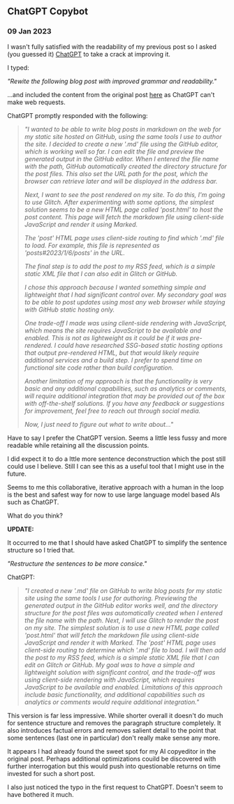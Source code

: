 ## ChatGPT Copybot

### 09 Jan 2023

I wasn't fully satisfied with the readability of my previous post so I asked (you guessed it) [ChatGPT](https://chat.openai.com/chat) to take a crack at improving it.

I typed:

*"Rewite the following blog post with improved grammar and readability."*

...and included the content from the original post [here](https://joegaffey.com/posts/#2023/1/6/posts) as ChatGPT can't make web requests.

ChatGPT promptly responded with the following:

> *"I wanted to be able to write blog posts in markdown on the web for my static site hosted on GitHub, using the same tools I use to author the site. I decided to create a new '.md' file using the GitHub editor, which is working well so far. I can edit the file and preview the generated output in the GitHub editor. When I entered the file name with the path, GitHub automatically created the directory structure for the post files. This also set the URL path for the post, which the browser can retrieve later and will be displayed in the address bar.*
> 
> *Next, I want to see the post rendered on my site. To do this, I'm going to use Glitch. After experimenting with some options, the simplest solution seems to be a new HTML page called 'post.html' to host the post content. This page will fetch the markdown file using client-side JavaScript and render it using Marked.*
> 
> *The 'post' HTML page uses client-side routing to find which '.md' file to load. For example, this file is represented as 'posts#2023/1/6/posts' in the URL.*
> 
> *The final step is to add the post to my RSS feed, which is a simple static XML file that I can also edit in Glitch or GitHub.*
> 
> *I chose this approach because I wanted something simple and lightweight that I had significant control over. My secondary goal was to be able to post updates using most any web browser while staying with GitHub static hosting only.*
> 
> *One trade-off I made was using client-side rendering with JavaScript, which means the site requires JavaScript to be available and enabled. This is not as lightweight as it could be if it was pre-rendered. I could have researched SSG-based static hosting options that output pre-rendered HTML, but that would likely require additional services and a build step. I prefer to spend time on functional site code rather than build configuration.*
> 
> *Another limitation of my approach is that the functionality is very basic and any additional capabilities, such as analytics or comments, will require additional integration that may be provided out of the box with off-the-shelf solutions. If you have any feedback or suggestions for improvement, feel free to reach out through social media.*
> 
> *Now, I just need to figure out what to write about..."*

Have to say I prefer the ChatGPT version. Seems a little less fussy and more readable while retaining all the discussion points.

I did expect it to do a lttle more sentence deconstruction which the post still could use I believe. Still I can see this as a useful tool that I might use in the future.

Seems to me this collaborative, iterative approach with a human in the loop is the best and safest way for now to use large language model based AIs such as ChatGPT. 

What do you think?

**UPDATE:** 

It occurred to me that I should have asked ChatGPT to simplify the sentence structure so I tried that.

*"Restructure the sentences to be more consice."*

ChatGPT:

> *"I created a new '.md' file on GitHub to write blog posts for my static site using the same tools I use for authoring. 
Previewing the generated output in the GitHub editor works well, and the directory structure for the post files was automatically created when I entered the file name with the path. 
Next, I will use Glitch to render the post on my site. 
The simplest solution is to use a new HTML page called 'post.html' that will fetch the markdown file using client-side JavaScript and render it with Marked. 
The 'post' HTML page uses client-side routing to determine which '.md' file to load. 
I will then add the post to my RSS feed, which is a simple static XML file that I can edit on Glitch or GitHub. 
My goal was to have a simple and lightweight solution with significant control, and the trade-off was using client-side rendering with JavaScript, which requires JavaScript to be available and enabled. 
Limitations of this approach include basic functionality, and additional capabilities such as analytics or comments would require additional integration."*

This version is far less impressive. While shorter overall it doesn't do much for sentence structure and removes the paragraph structure completely.
It also introduces factual errors and removes salient detail to the point that some sentences (last one in particular) don't really make sense any more.

It appears I had already found the sweet spot for my AI copyeditor in the original post. Perhaps additional optimizations couild be discovered with further interrogation but this would push into questionable returns on time invested for such a short post.

I also just noticed the typo in the first request to ChatGPT. Doesn't seem to have bothered it much.